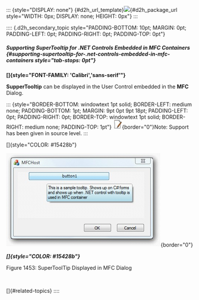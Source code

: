 ::: {style="DISPLAY: none"}
[](ms-xhelp:///?Id=d2h_url_template){#d2h_url_template}![](!package_url!){#d2h_package_url style="WIDTH: 0px; DISPLAY: none; HEIGHT: 0px"}
:::

:::: {.d2h_secondary_topic style="PADDING-BOTTOM: 10pt; MARGIN: 0pt; PADDING-LEFT: 0pt; PADDING-RIGHT: 0pt; PADDING-TOP: 0pt"}
##### Supporting SuperTooltip for .NET Controls Embedded in MFC Containers {#supporting-supertooltip-for-.net-controls-embedded-in-mfc-containers style="tab-stops: 0pt"}

**[]{style="FONT-FAMILY: 'Calibri','sans-serif'"}** 

**SupperTooltip** can be displayed in the User Control embedded in the **MFC** Dialog.

::: {style="BORDER-BOTTOM: windowtext 1pt solid; BORDER-LEFT: medium none; PADDING-BOTTOM: 1pt; MARGIN: 9pt 0pt 9pt 18pt; PADDING-LEFT: 0pt; PADDING-RIGHT: 0pt; BORDER-TOP: windowtext 1pt solid; BORDER-RIGHT: medium none; PADDING-TOP: 1pt"}
![](ImagesExt/image76_1.jpg){border="0"}Note: Support has been given in source level.
:::

[]{style="COLOR: #15428b"} 

![](ImagesExt/image76_1432.jpg){border="0"}

***[]{style="COLOR: #15428b"}*** 

Figure 1453: SuperToolTip Displayed in MFC Dialog

 

[]{#related-topics}
::::
